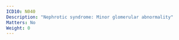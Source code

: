 ```yaml
---
ICD10: N040
Description: "Nephrotic syndrome: Minor glomerular abnormality"
Matters: No
Weight: 0
---
```


